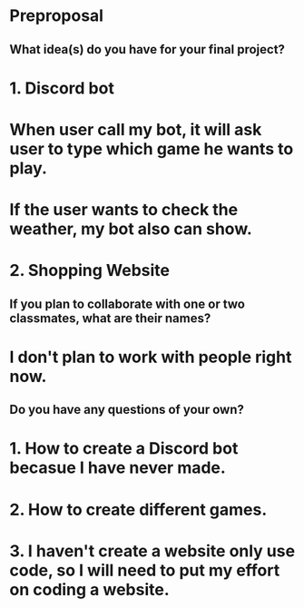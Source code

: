 # Preproposal

## What idea(s) do you have for your final project?

# 1. Discord bot
# When user call my bot, it will ask user to type which game he wants to play.
# If the user wants to check the weather, my bot also can show.
# 2. Shopping Website

## If you plan to collaborate with one or two classmates, what are their names?

# I don't plan to work with people right now.

## Do you have any questions of your own?

# 1. How to create a Discord bot becasue I have never made.
# 2. How to create different games.
# 3. I haven't create a website only use code, so I will need to put my effort on coding a website.
